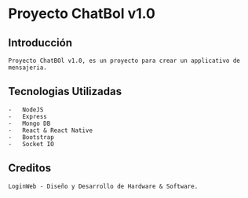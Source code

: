<h1>Proyecto ChatBol v1.0</h1>

## Introducción
    Proyecto ChatBOl v1.0, es un proyecto para crear un applicativo de mensajeria.

## Tecnologias Utilizadas
    -   NodeJS
    -   Express
    -   Mongo DB
    -   React & React Native
    -   Bootstrap
    -   Socket IO

## Creditos
    LoginWeb - Diseño y Desarrollo de Hardware & Software.
